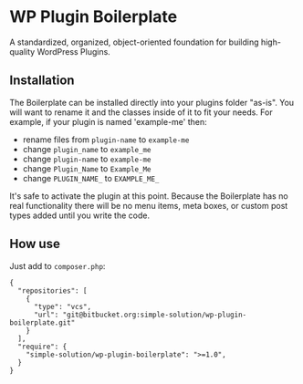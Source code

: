 # WP Plugin Boilerplate

A standardized, organized, object-oriented foundation for building high-quality WordPress Plugins.

## Installation

The Boilerplate can be installed directly into your plugins folder "as-is". You will want to rename it and the classes inside of it to fit your needs. For example, if your plugin is named 'example-me' then:

* rename files from `plugin-name` to `example-me`
* change `plugin_name` to `example_me`
* change `plugin-name` to `example-me`
* change `Plugin_Name` to `Example_Me`
* change `PLUGIN_NAME_` to `EXAMPLE_ME_`

It's safe to activate the plugin at this point. Because the Boilerplate has no real functionality there will be no menu items, meta boxes, or custom post types added until you write the code.

## How use

Just add to `composer.php`:
```
{
  "repositories": [
    {
      "type": "vcs",
      "url": "git@bitbucket.org:simple-solution/wp-plugin-boilerplate.git"
    }
  ],
  "require": {
    "simple-solution/wp-plugin-boilerplate": ">=1.0",
  }
}

```
